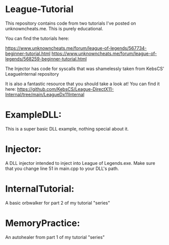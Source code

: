 # League-Tutorial
This repository contains code from two tutorials I've posted on unknowncheats.me. This is purely educational.

You can find the tutorials here:

https://www.unknowncheats.me/forum/league-of-legends/567734-beginner-tutorial.html
https://www.unknowncheats.me/forum/league-of-legends/568259-beginner-tutorial.html


The Injector has code for syscalls that was shamelessly taken from KebsCS' LeagueInternal repository

It is also a fantastic resource that you should take a look at! You can find it here: https://github.com/KebsCS/League-DirectX11-Internal/tree/main/LeagueDx11Internal

# ExampleDLL:
This is a super basic DLL example, nothing special about it.


# Injector:
A DLL injector intended to inject into League of Legends.exe. Make sure that you change line 51 in main.cpp to your DLL's path. 


# InternalTutorial:
A basic orbwalker for part 2 of my tutorial "series"


# MemoryPractice:
An autohealer from part 1 of my tutorial "series"
